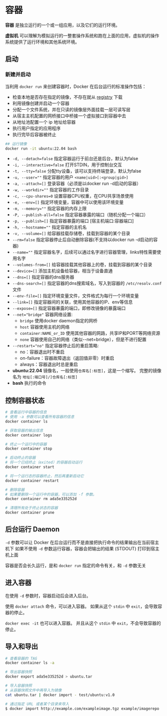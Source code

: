 # 容器

**容器** 是独立运行的一个或一组应用，以及它们的运行环境。

**虚拟机** 可以理解为模拟运行的一整套操作系统和跑在上面的应用，虚拟机的操作系统提供了运行环境和其他系统环境。

## 启动

### 新建并启动

当利用 `docker run` 来创建容器时，Docker 在后台运行的标准操作包括：

- 检查本地是否存在指定的镜像，不存在就从 [registry](09_Repository.md) 下载
- 利用镜像创建并启动一个容器
- 分配一个文件系统，并在只读的镜像层外面挂载一层可读写层
- 从宿主主机配置的网桥接口中桥接一个虚拟接口到容器中去
- 从地址池配置一个 ip 地址给容器
- 执行用户指定的应用程序
- 执行完毕后容器被终止

```bash
## 运行镜像
docker run -it ubuntu:22.04 bash
```

- `-d, --detach=false` 指定容器运行于前台还是后台，默认为false
- `-i, --interactive=false` 打开STDIN，用于控制台交互
- `-t, --tty=false` 分配tty设备，该可以支持终端登录，默认为false
- `-u, --user=""` 指定容器的用户 `<name|uid>[:<group|gid>]`
- `-a, --attach=[]` 登录容器（必须是以docker run -d启动的容器）
- `-w, --workdir=""` 指定容器的工作目录
- `-c, --cpu-shares=0` 设置容器CPU权重，在CPU共享场景使用
- `-e, --env=[]` 指定环境变量，容器中可以使用该环境变量
- `-m, --memory=""` 指定容器的内存上限
- `-P, --publish-all=false` 指定容器暴露的端口（随机分配一个端口）
- `-p, --publish=[]` 指定容器暴露的端口 [宿主机端口:容器端口]
- `-h, --hostname=""` 指定容器的主机名
- `-v, --volume=[]` 给容器挂载存储卷，挂载到容器的某个目录
- `--rm=false` 指定容器停止后自动删除容器(不支持以docker run -d启动的容器)
- `--name=""` 指定容器名字，后续可以通过名字进行容器管理，links特性需要使用名字
- `--volumes-from=[]` 给容器挂载其他容器上的卷，挂载到容器的某个目录
- `--device=[]` 添加主机设备给容器，相当于设备直通
- `--dns=[]` 指定容器的dns服务器
- `--dns-search=[]` 指定容器的dns搜索域名，写入到容器的 `/etc/resolv.conf` 文件
- `--env-file=[]` 指定环境变量文件，文件格式为每行一个环境变量
- `--link=[]` 指定容器间的关联，使用其他容器的IP、env等信息
- `--expose=[]` 指定容器暴露的端口，即修改镜像的暴露端口
- `--net="bridge"` 容器网络设置:
  - `bridge` 使用docker daemon指定的网桥
  - `host` 容器使用主机的网络
  - `container:NAME_or_ID` 使用其他容器的网路，共享IP和PORT等网络资源
  - `none` 容器使用自己的网络（类似--net=bridge），但是不进行配置
- `--restart="no"` 指定容器停止后的重启策略:
  - no：容器退出时不重启
  - on-failure：容器故障退出（返回值非零）时重启
  - always：容器退出时总是重启
- **ubuntu:22.04**
镜像名，一般使用`仓库名[:标签]`，这是一个缩写。
完整的镜像名为 `地址[:端口号]/]仓库名[:标签]`
- **bash** 执行的命令

## 控制容器状态

```bash
# 查看运行中容器的信息
# 使用 -a 参数可以查看所有容器的信息
docker container ls

# 获取容器的输出信息
docker container logs

# 终止一个运行中的容器
docker container stop

# 启动终止的容器
# 将一个已经终止（exited）的容器启动运行
docker container start

# 将一个运行态的容器终止，然后再重新启动它
docker container restart

# 删除容器
# 如果要删除一个运行中的容器，可以添加 -f 参数。
docker container rm ada5e335252d

# 清理所有处于终止状态的容器
docker container prune
```

## 后台运行 Daemon

`-d` 参数可以让 Docker 在后台运行而不是直接把执行命令的结果输出在当前宿主机下
如果不使用 `-d` 参数运行容器，容器会把输出的结果 (STDOUT) 打印到宿主机上面

容器是否会长久运行，是和 `docker run` 指定的命令有关，和 `-d` 参数无关

## 进入容器

在使用 `-d` 参数时，容器启动后会进入后台。

使用 `docker attach` 命令，可以进入容器。
如果从这个 `stdin` 中 `exit`，会导致容器的停止。

`docker exec -it` 也可以进入容器。
并且从这个 `stdin` 中 `exit`，不会导致容器的停止。

## 导入和导出

```bash
# 查看容器的 TAG
docker container ls -a

# 导出容器快照
docker export ada5e335252d > ubuntu.tar

# 导入容器快照
# 从容器快照文件中再导入为镜像
cat ubuntu.tar | docker import - test/ubuntu:v1.0

# 通过指定 URL 或者某个目录来导入
$ docker import http://example.com/exampleimage.tgz example/imagerepo
```
